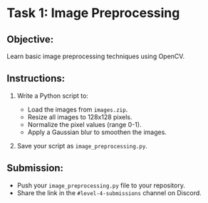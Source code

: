 # Task 1: Image Preprocessing

## Objective:
Learn basic image preprocessing techniques using OpenCV.

## Instructions:
1. Write a Python script to:
    - Load the images from `images.zip`.
    - Resize all images to 128x128 pixels.
    - Normalize the pixel values (range 0-1).
    - Apply a Gaussian blur to smoothen the images.

2. Save your script as `image_preprocessing.py`.

## Submission:
- Push your `image_preprocessing.py` file to your repository.
- Share the link in the `#level-4-submissions` channel on Discord.